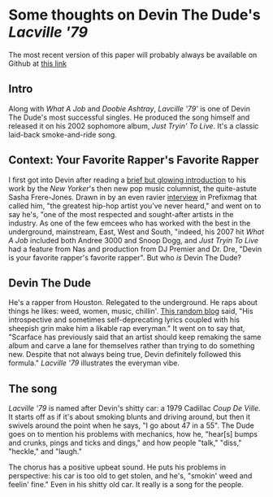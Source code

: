 # Some thoughts on Devin The Dude's *Lacville '79*

The most recent version of this paper will probably always be available on Github at [this link](https://github.com/amonks/hip-hop-analysis/blob/master/epar.md)

## Intro

Along with *What A Job* and *Doobie Ashtray*, *Lavcille '79'* is one of Devin The Dude's most successful singles. He produced the song himself and released it on his 2002 sophomore album, *Just Tryin' To Live*.  It's a classic laid-back smoke-and-ride song.

## Context: Your Favorite Rapper's Favorite Rapper

I first got into Devin after reading a [brief but glowing introduction](http://www.newyorker.com/archive/2005/06/06/050606gore_GOAT_recordings1) to his work by the *New Yorker*'s then new pop music columnist, the quite-astute Sasha Frere-Jones. Drawn in by an even ravier [interview](http://www.prefixmag.com/features/devin-the-dude/your-favorite-rappers-favorite-rapper/12400/) in Prefixmag that called him, "the greatest hip-hop artist you've never heard," and went on to say he's, "one of the most respected and sought-after artists in the industry. As one of the few emcees who has worked with the best in the underground, mainstream, East, West and South, "indeed, his 2007 hit *What A Job* included both Andree 3000 and Snoop Dogg, and *Just Tryin To Live* had a feature from Nas and production from DJ Premier and Dr. Dre, "Devin is your favorite rapper's favorite rapper". But who *is* Devin The Dude?

## Devin The Dude

He's a rapper from Houston. Relegated to the underground. He raps about things he likes: weed, women, music, chillin'. [This random blog](http://passionweiss.com/2013/10/25/devin-the-dude-on-the-road/) said, "His introspective and sometimes self-deprecating lyrics coupled with his sheepish grin make him a likable rap everyman." It went on to say that, "Scarface has previously said that an artist should keep remaking the same album and carve a lane for themselves rather than trying to do something new. Despite that not always being true, Devin definitely followed this formula." *Lacville '79* illustrates the everyman vibe.

## The song

*Lacville '79* is named after Devin's shitty car: a 1979 Cadillac *Coup De Ville*. It starts off as if it's about smoking blunts and driving around, but then it swivels around the point when he says, "I go about 47 in a 55". The Dude goes on to mention his problems with mechanics, how he, "hear[s] bumps and crunks, pings and ticks and dings," and how people "talk," "diss," "heckle," and "laugh."

The chorus has a positive upbeat sound. He puts his problems in perspective: his car is too old to get stolen, and he's, "smokin' weed and feelin' fine." Even in his shitty old car. It really is a song for the people.
